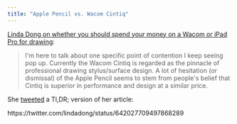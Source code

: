 ```yaml
---
title: "Apple Pencil vs. Wacom Cintiq"
---
```

<p><a href="http://www.lindadong.com/blog//apple-pencil-vs-wacom-cintiq">Linda Dong on whether you should spend your money on a Wacom or iPad Pro for drawing</a>:</p>
<blockquote><p>
  I'm here to talk about one specific point of contention I keep seeing pop up. Currently the Wacom Cintiq is regarded as the pinnacle of professional drawing stylus/surface design. A lot of hesitation (or dismissal) of the Apple Pencil seems to stem from people's belief that Cintiq is superior in performance and design at a similar price.
</p></blockquote>
<p>She <a href="https://twitter.com/lindadong/status/642027709497868289">tweeted</a> a Tl,DR; version of her article:</p>
<p>https://twitter.com/lindadong/status/642027709497868289</p>
